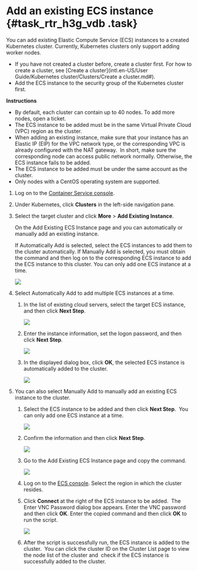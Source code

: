 # Add an existing ECS instance {#task_rtr_h3g_vdb .task}

You can add existing Elastic Compute Service \(ECS\) instances to a created Kubernetes cluster. Currently, Kubernetes clusters only support adding worker nodes.

-   If you have not created a cluster before, create a cluster first. For how to create a cluster, see [Create a cluster](intl.en-US/User Guide/Kubernetes cluster/Clusters/Create a cluster.md#).
-   Add the ECS instance to the security group of the Kubernetes cluster first.

**Instructions**

-   By default, each cluster can contain up to 40 nodes. To add more nodes, open a ticket.
-   The ECS instance to be added must be in the same Virtual Private Cloud \(VPC\) region as the cluster.
-   When adding an existing instance, make sure that your instance has an Elastic IP \(EIP\) for the VPC network type, or the corresponding VPC is already configured with the NAT gateway.  In short, make sure the corresponding node can access public network normally. Otherwise, the ECS instance fails to be added.
-   The ECS instance to be added must be under the same account as the cluster.
-   Only nodes with a CentOS operating system are supported.

1.  Log on to the [Container Service console](https://cs.console.aliyun.com). 
2.  Under Kubernetes, click **Clusters** in the left-side navigation pane. 
3.  Select the target cluster and click **More** \> **Add Existing Instance**. 

    On the Add Existing ECS Instance page and you can automatically or manually add an existing instance.

    If Automatically Add is selected, select the ECS instances to add them to the cluster automatically. If Manually Add is selected, you must obtain the command and then log on to the corresponding ECS instance to add the ECS instance to this cluster. You can only add one ECS instance at a time.

    ![](http://static-aliyun-doc.oss-cn-hangzhou.aliyuncs.com/assets/img/6884/15329323954319_en-US.png)

4.  Select Automatically Add to add multiple ECS instances at a time. 
    1.  In the list of existing cloud servers, select the target ECS instance, and then click **Next Step**. 

        ![](http://static-aliyun-doc.oss-cn-hangzhou.aliyuncs.com/assets/img/6884/15329323954320_en-US.png)

    2.  Enter the instance information, set the logon password, and then click **Next Step**. 

        ![](http://docs-aliyun.cn-hangzhou.oss.aliyun-inc.com/assets/pic/64983/cn_zh/1524193684199/Image%2010.png)

    3.  In the displayed dialog box, click **OK**, the selected ECS instance is automatically added to the cluster. 

        ![](http://static-aliyun-doc.oss-cn-hangzhou.aliyuncs.com/assets/img/6884/15329323964322_en-US.png)

5.  You can also select Manually Add to manually add an existing ECS instance to the cluster. 
    1.  Select the ECS instance to be added and then click **Next Step**.  You can only add one ECS instance at a time. 

        ![](http://static-aliyun-doc.oss-cn-hangzhou.aliyuncs.com/assets/img/6884/15329323964323_en-US.png)

    2.  Confirm the information and then click **Next Step**. 

        ![](http://static-aliyun-doc.oss-cn-hangzhou.aliyuncs.com/assets/img/6884/15329323964324_en-US.png)

    3.  Go to the Add Existing ECS Instance page and copy the command. 

        ![](http://static-aliyun-doc.oss-cn-hangzhou.aliyuncs.com/assets/img/6884/15329323964325_en-US.png)

    4.  Log on to the [ECS console](https://ecs.console.aliyun.com/). Select the region in which the cluster resides. 
    5.  Click **Connect** at the right of the ECS instance to be added.  The Enter VNC Password dialog box appears. Enter the VNC password and then click **OK**. Enter the copied command and then click **OK** to run the script. 

        ![](http://static-aliyun-doc.oss-cn-hangzhou.aliyuncs.com/assets/img/6884/15329323964326_en-US.png)

    6.  After the script is successfully run, the ECS instance is added to the cluster.  You can click the cluster ID on the Cluster List page to view the node list of the cluster and  check if the ECS instance is successfully added to the cluster. 

